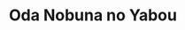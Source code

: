 --- 
title: "Oda Nobuna no Yabou"
publishdate: "2019-7-7T16:48:46+02:00"
src: "https://365manga.net/manga/oda-nobuna-no-yabou"
image: "https://data.365manga.net/images/thumbnails/15800-oda-nobuna-no-yabou.jpg"
description: "From MangaHelpers: Suddenly finding himself in the Sengoku era, regular high school student Sagara Yoshiharu is about to be killed in the battlefield. He is saved by none other than the man who later becomes the infamous Toyotomi Hideyoshi but at a cost to his life. With history completely changed because of Yoshiharu’s actions, he tries to make things right again but it seems that history is taking a different…"
---